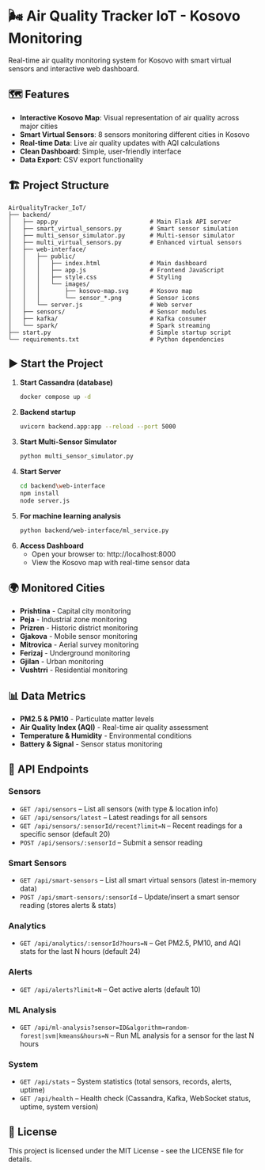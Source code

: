 # 🌬️ Air Quality Tracker IoT - Kosovo Monitoring

Real-time air quality monitoring system for Kosovo with smart virtual sensors and interactive web dashboard.

## 🗺️ Features

- **Interactive Kosovo Map**: Visual representation of air quality across major cities
- **Smart Virtual Sensors**: 8 sensors monitoring different cities in Kosovo
- **Real-time Data**: Live air quality updates with AQI calculations
- **Clean Dashboard**: Simple, user-friendly interface
- **Data Export**: CSV export functionality

## 🏗️ Project Structure

```
AirQualityTracker_IoT/
├── backend/
│   ├── app.py                          # Main Flask API server
│   ├── smart_virtual_sensors.py        # Smart sensor simulation
│   ├── multi_sensor_simulator.py       # Multi-sensor simulator
│   ├── multi_virtual_sensors.py        # Enhanced virtual sensors
│   ├── web-interface/
│   │   ├── public/
│   │   │   ├── index.html              # Main dashboard
│   │   │   ├── app.js                  # Frontend JavaScript
│   │   │   ├── style.css               # Styling
│   │   │   └── images/
│   │   │       ├── kosovo-map.svg      # Kosovo map
│   │   │       └── sensor_*.png        # Sensor icons
│   │   └── server.js                   # Web server
│   ├── sensors/                        # Sensor modules
│   ├── kafka/                          # Kafka consumer
│   └── spark/                          # Spark streaming
├── start.py                            # Simple startup script
└── requirements.txt                    # Python dependencies
```


## ▶️ Start the Project  

1. **Start Cassandra (database)**  
   ```bash
   docker compose up -d

2. **Backend startup** 
   ```bash
   uvicorn backend.app:app --reload --port 5000  

3. **Start Multi-Sensor Simulator** 
   ```bash 
   python multi_sensor_simulator.py

4. **Start Server** 
   ```bash
   cd backend\web-interface 
   npm install  
   node server.js

5. **For machine learning analysis**
   ```bash
   python backend/web-interface/ml_service.py


6. **Access Dashboard**
   - Open your browser to: http://localhost:8000
   - View the Kosovo map with real-time sensor data

## 🌍 Monitored Cities

- **Prishtina** - Capital city monitoring
- **Peja** - Industrial zone monitoring  
- **Prizren** - Historic district monitoring
- **Gjakova** - Mobile sensor monitoring
- **Mitrovica** - Aerial survey monitoring
- **Ferizaj** - Underground monitoring
- **Gjilan** - Urban monitoring
- **Vushtrri** - Residential monitoring

## 📊 Data Metrics

- **PM2.5 & PM10** - Particulate matter levels
- **Air Quality Index (AQI)** - Real-time air quality assessment
- **Temperature & Humidity** - Environmental conditions
- **Battery & Signal** - Sensor status monitoring


## 🔧 API Endpoints

### Sensors
- `GET /api/sensors` – List all sensors (with type & location info)  
- `GET /api/sensors/latest` – Latest readings for all sensors  
- `GET /api/sensors/:sensorId/recent?limit=N` – Recent readings for a specific sensor (default 20)  
- `POST /api/sensors/:sensorId` – Submit a sensor reading  

### Smart Sensors
- `GET /api/smart-sensors` – List all smart virtual sensors (latest in-memory data)  
- `POST /api/smart-sensors/:sensorId` – Update/insert a smart sensor reading (stores alerts & stats)  

### Analytics
- `GET /api/analytics/:sensorId?hours=N` – Get PM2.5, PM10, and AQI stats for the last N hours (default 24)  

### Alerts
- `GET /api/alerts?limit=N` – Get active alerts (default 10)  

### ML Analysis
- `GET /api/ml-analysis?sensor=ID&algorithm=random-forest|svm|kmeans&hours=N` – Run ML analysis for a sensor for the last N hours  

### System
- `GET /api/stats` – System statistics (total sensors, records, alerts, uptime)  
- `GET /api/health` – Health check (Cassandra, Kafka, WebSocket status, uptime, system version)  


## 📝 License

This project is licensed under the MIT License - see the LICENSE file for details.


